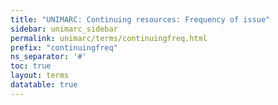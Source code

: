 ```yaml
---
title: "UNIMARC: Continuing resources: Frequency of issue"
sidebar: unimarc_sidebar
permalink: unimarc/terms/continuingfreq.html
prefix: "continuingfreq"
ns_separator: '#'
toc: true
layout: terms
datatable: true
---
```

